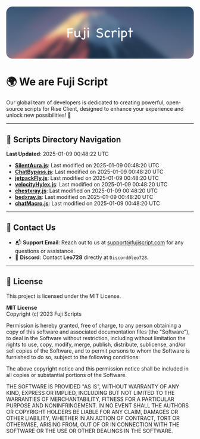![Banner](.github/b.webp)

# 🌍 **We are Fuji Script**

Our global team of developers is dedicated to creating powerful, open-source scripts for Rise Client, designed to enhance your experience and unlock new possibilities! 🌟

---
<!-- SCRIPTS_NAVIGATION_START -->
## 📂 **Scripts Directory Navigation**

**Last Updated**: 2025-01-09 00:48:22 UTC

- **[SilentAura.js](scripts/SilentAura.js)**: Last modified on 2025-01-09 00:48:20 UTC
- **[ChatBypass.js](scripts/ChatBypass.js)**: Last modified on 2025-01-09 00:48:20 UTC
- **[jetpackFly.js](scripts/jetpackFly.js)**: Last modified on 2025-01-09 00:48:20 UTC
- **[velocityHylex.js](scripts/velocityHylex.js)**: Last modified on 2025-01-09 00:48:20 UTC
- **[chestxray.js](scripts/chestxray.js)**: Last modified on 2025-01-09 00:48:20 UTC
- **[bedxray.js](scripts/bedxray.js)**: Last modified on 2025-01-09 00:48:20 UTC
- **[chatMacro.js](scripts/chatMacro.js)**: Last modified on 2025-01-09 00:48:20 UTC

<!-- SCRIPTS_NAVIGATION_END -->

---

## 💬 **Contact Us**  
- 📬 **Support Email**: Reach out to us at [support@fujiscript.com](mailto:support@fujiscript.com) for any questions or assistance.  
- 💬 **Discord**: Contact **Leo728** directly at `Discord@leo728`.

---

## 📜 **License**

This project is licensed under the MIT License.  

**MIT License**  
Copyright (c) 2023 Fuji Scripts  

Permission is hereby granted, free of charge, to any person obtaining a copy of this software and associated documentation files (the "Software"), to deal in the Software without restriction, including without limitation the rights to use, copy, modify, merge, publish, distribute, sublicense, and/or sell copies of the Software, and to permit persons to whom the Software is furnished to do so, subject to the following conditions:  

The above copyright notice and this permission notice shall be included in all copies or substantial portions of the Software.  

THE SOFTWARE IS PROVIDED "AS IS", WITHOUT WARRANTY OF ANY KIND, EXPRESS OR IMPLIED, INCLUDING BUT NOT LIMITED TO THE WARRANTIES OF MERCHANTABILITY, FITNESS FOR A PARTICULAR PURPOSE AND NONINFRINGEMENT. IN NO EVENT SHALL THE AUTHORS OR COPYRIGHT HOLDERS BE LIABLE FOR ANY CLAIM, DAMAGES OR OTHER LIABILITY, WHETHER IN AN ACTION OF CONTRACT, TORT OR OTHERWISE, ARISING FROM, OUT OF OR IN CONNECTION WITH THE SOFTWARE OR THE USE OR OTHER DEALINGS IN THE SOFTWARE.  
